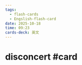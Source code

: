 ```yaml
---
tags:
  - flash-cards
  - Engslish-flash-card
date: 2025-10-18
time: 09:23
cards-deck: 英文
---
```


# disconcert #card 
